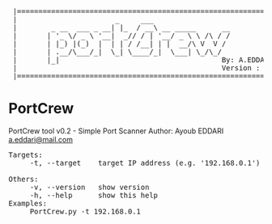<pre>
 |==============================================================|
 |                       _     ___                              |
 |        _ __  ___ _ __| |_  / __\ __ _____      __            |
 |       | '_ \/ _ \ '__|  _// / | '__/ _ \ \ /\ / /            |
 |       | |_) |(_)  |  | | / /__| | |  __/\ V  V /             |
 |       | .__/\___/_|  \_| \____/_|  \___| \_/\_/              |
 |       |_|                                      By: A.EDDARI  |
 |                                                Version : 0.2 |
 |==============================================================|
</pre>

# PortCrew
PortCrew tool v0.2 - Simple Port Scanner
Author: Ayoub EDDARI a.eddari@mail.com
<pre>
Targets:
     -t, --target    target IP address (e.g. '192.168.0.1')

Others:
     -v, --version   show version
     -h, --help      show this help
Examples:
     PortCrew.py -t 192.168.0.1
</pre>
